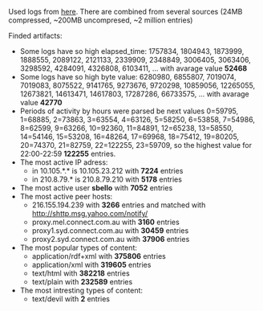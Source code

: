 Used logs from [here](https://www.secrepo.com/squid/access.log.gz). There are combined from several sources (24MB compressed, ~200MB uncompresed, ~2 million entries) 

Finded artifacts:
* Some logs have so high elapsed_time: 1757834, 1804943, 1873999, 1888555, 2089122, 2121133, 2339909, 2348849, 3006405, 3063406, 3298592, 4284091, 4326808, 6103411, ... with avarage value **52468**
* Some logs have so high byte value: 6280980, 6855807, 7019074, 7019083, 8075522, 9141765, 9273676, 9720298, 10859056, 12265055, 12673821, 14613471, 14617803, 17287286, 66733575, ... with avarage value **42770**
* Periods of activity by hours were parsed be next values 0=59795, 1=68885, 2=73863, 3=63554, 4=63126, 5=58250, 6=53858, 7=54986, 8=62599, 9=63266, 10=92360, 11=84891, 12=65238, 13=58550, 14=54146, 15=53208, 16=48264, 17=69968, 18=75412, 19=80205, 20=74370, 21=82759, 22=122255, 23=59709, 
so the highest value for 22:00-22:59 **122255** entries.
* The most active IP adress:
    * in 10.105.\*.\* is 10.105.23.212 with **7224** entries
    * in 210.8.79.* is 210.8.79.210 with **5178** entries
* The most active user **sbello** with **7052** entries
* The most active peer hosts:
    * 216.155.194.239 with **3266** entries and matched with http://shttp.msg.yahoo.com/notify/
    * proxy.mel.connect.com.au with **3160** entries
    * proxy1.syd.connect.com.au with **30459** entries
    * proxy2.syd.connect.com.au with **37906** entries
* The most popular types of content:
    * application/rdf+xml with **375806** entries
    * application/xml with **319605** entries
    * text/html with **382218** entries
    * text/plain with **232589** entries
* The most intresting types of content:
    * text/devil with **2** entries
    